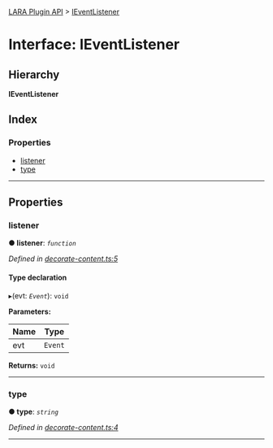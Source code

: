 [LARA Plugin API](../README.md) > [IEventListener](../interfaces/ieventlistener.md)

# Interface: IEventListener

## Hierarchy

**IEventListener**

## Index

### Properties

* [listener](ieventlistener.md#listener)
* [type](ieventlistener.md#type)

---

## Properties

<a id="listener"></a>

###  listener

**● listener**: *`function`*

*Defined in [decorate-content.ts:5](https://github.com/concord-consortium/lara/blob/b01ee383/lara-typescript/src/plugin-api/decorate-content.ts#L5)*

#### Type declaration
▸(evt: *`Event`*): `void`

**Parameters:**

| Name | Type |
| ------ | ------ |
| evt | `Event` |

**Returns:** `void`

___
<a id="type"></a>

###  type

**● type**: *`string`*

*Defined in [decorate-content.ts:4](https://github.com/concord-consortium/lara/blob/b01ee383/lara-typescript/src/plugin-api/decorate-content.ts#L4)*

___

